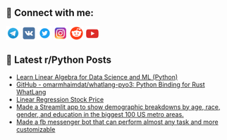 ## 🔎 Connect with me:
[<img src="https://github.com/bullbesh/bullbesh/blob/main/images/Telegram.png" width="32" height="32" />](https://t.me/bullbesh)
[<img src="https://github.com/bullbesh/bullbesh/blob/main/images/VK.png" width="32" height="32" />](https://vk.com/bullbesh)
[<img src="https://github.com/bullbesh/bullbesh/blob/main/images/Twitter.png" width="32" height="32" />](https://twitter.com/bullbesh1)
[<img src="https://github.com/bullbesh/bullbesh/blob/main/images/Instagram.png" width="32" height="32" />](https://www.instagram.com/bullbesh)
[<img src="https://github.com/bullbesh/bullbesh/blob/main/images/Reddit.png" width="32" height="32" />](https://www.reddit.com/user/bullbesh)
[<img src="https://github.com/bullbesh/bullbesh/blob/main/images/YouTube.png" width="32" height="32" />](https://www.youtube.com/channel/UCtfjRs6uzgq5mfm8S06WTcg)

## 📕 Latest r/Python Posts
<!-- BLOG-POST-LIST:START -->
- [Learn Linear Algebra for Data Science and ML &lpar;Python&rpar;](https://www.reddit.com/r/Python/comments/y4k9n5/learn_linear_algebra_for_data_science_and_ml/)
- [GitHub - omarmhaimdat/whatlang-pyo3: Python Binding for Rust WhatLang](https://www.reddit.com/r/Python/comments/y4k3vj/github_omarmhaimdatwhatlangpyo3_python_binding/)
- [Linear Regression Stock Price](https://www.reddit.com/r/Python/comments/y4jtkv/linear_regression_stock_price/)
- [Made a Streamlit app to show demographic breakdowns by age, race, gender, and education in the biggest 100 US metro areas.](https://www.reddit.com/r/Python/comments/y4jdh7/made_a_streamlit_app_to_show_demographic/)
- [Made a fb messenger bot that can perform almost any task and more customizable](https://www.reddit.com/r/Python/comments/y4iopk/made_a_fb_messenger_bot_that_can_perform_almost/)
<!-- BLOG-POST-LIST:END -->
